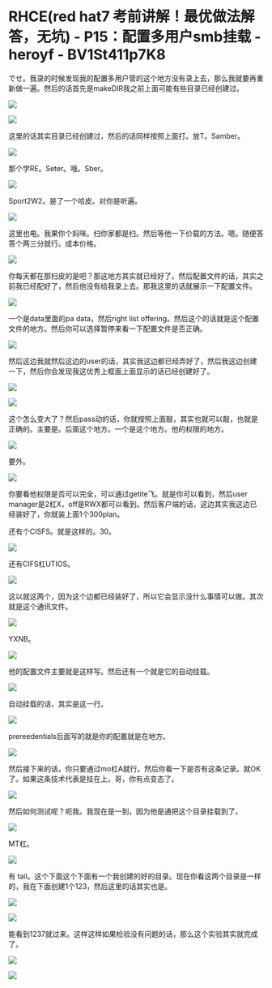 # RHCE(red hat7 考前讲解！最优做法解答，无坑) - P15：配置多用户smb挂载 - heroyf - BV1St411p7K8

でせ。我录的时候发现我的配置多用户管的这个地方没有录上去，那么我就要再重新做一遍。然后的话首先是makeDIR我之前上面可能有些目录已经创建过。



![](img/8f2bbc634c783319ffba4d9302e13ba4_1.png)

![](img/8f2bbc634c783319ffba4d9302e13ba4_2.png)

这里的话其实目录已经创建过，然后的话同样按照上面打。放T。Samber。

![](img/8f2bbc634c783319ffba4d9302e13ba4_4.png)

那个学RE。Seter。哦。Sber。

![](img/8f2bbc634c783319ffba4d9302e13ba4_6.png)

Sport2W2。是了一个哈皮。对你是听遍。

![](img/8f2bbc634c783319ffba4d9302e13ba4_8.png)

这里也电。我果你个妈咪。扫你家都是扫。然后等他一下价载的方法。嗯。随便答答个两三分就行。成本价格。

![](img/8f2bbc634c783319ffba4d9302e13ba4_10.png)

你每天都在那扫皮的是吧？那这地方其实就已经好了。然后配置文件的话，其实之前我已经配好了，然后他没有给我录上去。那我这里的话就展示一下配置文件。



![](img/8f2bbc634c783319ffba4d9302e13ba4_12.png)

一个是data里面的pa data，然后right list offering。然后这个的话就是这个配置文件的地方。然后你可以选择暂停来看一下配置文件是否正确。



![](img/8f2bbc634c783319ffba4d9302e13ba4_14.png)

然后这边我就然后这边的user的话，其实我这边都已经弄好了，然后我这边创建一下，然后你会发现我这优秀上框面上面显示的话已经创建好了。



![](img/8f2bbc634c783319ffba4d9302e13ba4_16.png)

![](img/8f2bbc634c783319ffba4d9302e13ba4_17.png)

这个怎么变大了？然后pass动的话，你就按照上面敲，其实也就可以敲，也就是正确的。主要是。后面这个地方。一个是这个地方。他的权限的地方。



![](img/8f2bbc634c783319ffba4d9302e13ba4_19.png)

要外。

![](img/8f2bbc634c783319ffba4d9302e13ba4_21.png)

你要看他权限是否可以完全，可以通过getite飞。就是你可以看到，然后user manager是2杠X，off是RWX都可以看到。然后客户端的话，这边其实我这边已经装好了，你就装上面1个300plan。

还有个CISFS。就是这样的。30。

![](img/8f2bbc634c783319ffba4d9302e13ba4_23.png)

还有CIFS杠UTIOS。

![](img/8f2bbc634c783319ffba4d9302e13ba4_25.png)

这以就这两个，因为这个边都已经装好了，所以它会显示没什么事情可以做。其次就是这个通讯文件。

![](img/8f2bbc634c783319ffba4d9302e13ba4_27.png)

YXNB。

![](img/8f2bbc634c783319ffba4d9302e13ba4_29.png)

他的配置文件主要就是这样写。然后还有一个就是它的自动挂载。

![](img/8f2bbc634c783319ffba4d9302e13ba4_31.png)

自动挂载的话，其实是这一行。

![](img/8f2bbc634c783319ffba4d9302e13ba4_33.png)

prereedentials后面写的就是你的配置就是在地方。

![](img/8f2bbc634c783319ffba4d9302e13ba4_35.png)

然后接下来的话，你只要通过mo杠A就行。然后你看一下是否有这条记录。就OK了。如果这条技术代表是挂在上。哥，你有点变态了。



![](img/8f2bbc634c783319ffba4d9302e13ba4_37.png)

然后如何测试呢？呃我。我现在是一到，因为他是通把这个目录挂载到了。

![](img/8f2bbc634c783319ffba4d9302e13ba4_39.png)

MT杠。

![](img/8f2bbc634c783319ffba4d9302e13ba4_41.png)

有 tail。这个下面这个下面有一个我创建的好的目录。现在你看这两个目录是一样的，我在下面创建1个123，然后这里的话其实也是。



![](img/8f2bbc634c783319ffba4d9302e13ba4_43.png)

![](img/8f2bbc634c783319ffba4d9302e13ba4_44.png)

能看到1237就过来。这样这样如果检验没有问题的话，那么这个实验其实就完成了。

![](img/8f2bbc634c783319ffba4d9302e13ba4_46.png)

![](img/8f2bbc634c783319ffba4d9302e13ba4_47.png)